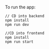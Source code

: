 To run the app: 
```
// CD into backend
npm install
npm run dev

//CD into frontend
npm install
npm run start

```